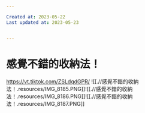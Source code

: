 ```yaml
---

Created at: 2023-05-22
Last updated at: 2023-05-23


---
```


# 感覺不錯的收納法！


<https://vt.tiktok.com/ZSLdqdGPR/>
![[.//感覺不錯的收納法！.resources/IMG_8185.PNG]]![[.//感覺不錯的收納法！.resources/IMG_8186.PNG]]![[.//感覺不錯的收納法！.resources/IMG_8187.PNG]]

